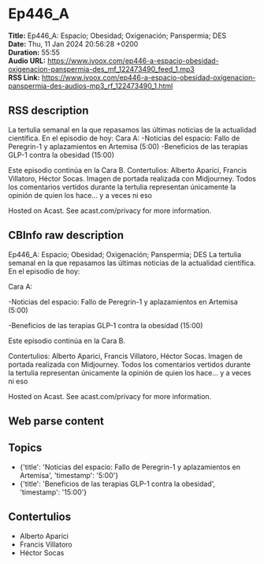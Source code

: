 # Ep446_A  
**Title:** Ep446_A: Espacio; Obesidad; Oxigenación; Panspermia; DES  
**Date:** Thu, 11 Jan 2024 20:56:28 +0200  
**Duration:** 55:55  
**Audio URL:** https://www.ivoox.com/ep446-a-espacio-obesidad-oxigenacion-panspermia-des_mf_122473490_feed_1.mp3  
**RSS Link:** https://www.ivoox.com/ep446-a-espacio-obesidad-oxigenacion-panspermia-des-audios-mp3_rf_122473490_1.html  

## RSS description
La tertulia semanal en la que repasamos las últimas noticias de la actualidad científica. En el episodio de hoy:
Cara A:
-Noticias del espacio: Fallo de Peregrin-1 y aplazamientos en Artemisa (5:00)
-Beneficios de las terapias GLP-1 contra la obesidad (15:00)

Este episodio continúa en la Cara B.
Contertulios: Alberto Aparici, Francis Villatoro, Héctor Socas. Imagen de portada realizada con Midjourney. Todos los comentarios vertidos durante la tertulia representan únicamente la opinión de quien los hace... y a veces ni eso


 Hosted on Acast. See acast.com/privacy for more information.

## CBInfo raw description
Ep446_A: Espacio; Obesidad; Oxigenación; Panspermia; DES
La tertulia semanal en la que repasamos las últimas noticias de la actualidad científica. En el episodio de hoy:

Cara A:

-Noticias del espacio: Fallo de Peregrin-1 y aplazamientos en Artemisa (5:00)

-Beneficios de las terapias GLP-1 contra la obesidad (15:00)



Este episodio continúa en la Cara B.

Contertulios: Alberto Aparici, Francis Villatoro, Héctor Socas. Imagen de portada realizada con Midjourney. Todos los comentarios vertidos durante la tertulia representan únicamente la opinión de quien los hace... y a veces ni eso





 Hosted on Acast. See acast.com/privacy for more information.




## Web parse content


## Topics
- {'title': 'Noticias del espacio: Fallo de Peregrin-1 y aplazamientos en Artemisa', 'timestamp': '5:00'}
- {'title': 'Beneficios de las terapias GLP-1 contra la obesidad', 'timestamp': '15:00'}
## Contertulios
- Alberto Aparici
- Francis Villatoro
- Héctor Socas